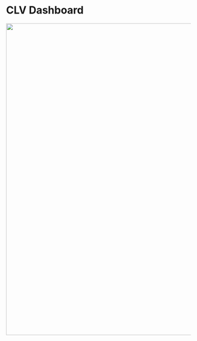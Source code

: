 # CLV Dashboard

<img src="https://github.com/yakonaru/BADS7105/blob/main/Homework%2005%20%E2%80%93%20CLV%20Dashboard/Dashboard.png" data-canonical-src="https://github.com/yakonaru/BADS7105/blob/main/Homework%2005%20%E2%80%93%20CLV%20Dashboard/Dashboard.png" width="1620" height="850" />